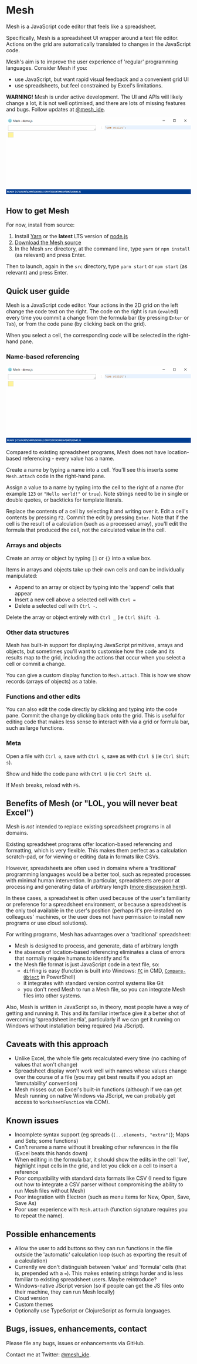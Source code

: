 # Mesh

Mesh is a JavaScript code editor that feels like a spreadsheet.

Specifically, Mesh is a spreadsheet UI wrapper around a text file editor. Actions on the grid are automatically translated to changes in the JavaScript code.

Mesh's aim is to improve the user experience of 'regular' programming languages. Consider Mesh if you:

- use JavaScript, but want rapid visual feedback and a convenient grid UI
- use spreadsheets, but feel constrained by Excel's limitations.

**WARNING!** Mesh is under active development. The UI and APIs will likely change a lot, it is not well optimised, and there are lots of missing features and bugs. Follow updates at [@mesh_ide](https://twitter.com/mesh_ide).

![Animated GIF of Mesh in action](docs/mesh_demo.gif)

## How to get Mesh

For now, install from source:

1. Install [Yarn](https://yarnpkg.com/en/docs/install) or the **latest** LTS version of [node.js](https://nodejs.org/en/download/)
2. [Download the Mesh source](https://github.com/chrispsn/mesh/archive/master.zip)
3. In the Mesh `src` directory, at the command line, type `yarn` or `npm install` (as relevant) and press Enter.

Then to launch, again in the `src` directory, type `yarn start` or `npm start` (as relevant) and press Enter.

## Quick user guide

Mesh is a JavaScript code editor. Your actions in the 2D grid on the left change the code text on the right. The code on the right is run (`eval`ed) every time you commit a change from the formula bar (by pressing `Enter` or `Tab`), or from the code pane (by clicking back on the grid).

When you select a cell, the corresponding code will be selected in the right-hand pane.

### Name-based referencing

![Animated GIF of simple value edits](docs/demo_values.gif)

Compared to existing spreadsheet programs, Mesh does not have location-based referencing - every value has a name.

Create a name by typing a name into a cell. You'll see this inserts some `Mesh.attach` code in the right-hand pane.

Assign a value to a name by typing into the cell to the right of a name (for example `123` or `"Hello world!"` or `true`). Note strings need to be in single or double quotes, or backticks for template literals.

Replace the contents of a cell by selecting it and writing over it. Edit a cell's contents by pressing `F2`. Commit the edit by pressing `Enter`. Note that if the cell is the result of a calculation (such as a processed array), you'll edit the formula that produced the cell, not the calculated value in the cell.

### Arrays and objects

Create an array or object by typing `[]` or `{}` into a value box.

Items in arrays and objects take up their own cells and can be individually manipulated:

- Append to an array or object by typing into the 'append' cells that appear
- Insert a new cell above a selected cell with `Ctrl =`
- Delete a selected cell with `Ctrl -`.

Delete the array or object entirely with `Ctrl _` (ie `Ctrl Shift -`).

### Other data structures

Mesh has built-in support for displaying JavaScript primitives, arrays and objects, but sometimes you'll want to customise how the code and its results map to the grid, including the actions that occur when you select a cell or commit a change.

You can give a custom display function to `Mesh.attach`. This is how we show records (arrays of objects) as a table.

### Functions and other edits

You can also edit the code directly by clicking and typing into the code pane. Commit the change by clicking back onto the grid. This is useful for editing code that makes less sense to interact with via a grid or formula bar, such as large functions.

### Meta

Open a file with `Ctrl o`, save with `Ctrl s`, save as with `Ctrl S` (ie `Ctrl Shift s`).

Show and hide the code pane with `Ctrl U` (ie `Ctrl Shift u`).

If Mesh breaks, reload with `F5`.

## Benefits of Mesh (or "LOL, you will never beat Excel")

Mesh is *not* intended to replace existing spreadsheet programs in all domains.

Existing spreadsheet programs offer location-based referencing and formatting, which is very flexible. This makes them perfect as a calculation scratch-pad, or for viewing or editing data in formats like CSVs.

However, spreadsheets are often used in domains where a 'traditional' programming languages would be a better tool, such as repeated processes with minimal human intervention. In particular, spreadsheets are poor at processing and generating data of arbitrary length ([more discussion here](http://chrispsn.com/mesh-preview.html)).

In these cases, a spreadsheet is often used because of the user's familiarity or preference for a spreadsheet environment, or because a spreadsheet is the only tool available in the user's position (perhaps it's pre-installed on colleagues' machines, or the user does not have permission to install new programs or use cloud solutions).

For writing programs, Mesh has advantages over a 'traditional' spreadsheet:

- Mesh is designed to process, and generate, data of arbitrary length
- the absence of location-based referencing eliminates a class of errors that normally require humans to identify and fix
- the Mesh file format is just JavaScript code in a text file, so:
  - `diff`ing is easy (function is built into Windows: [`FC`](https://ss64.com/nt/fc.html) in CMD, [`Compare-Object`](https://serverfault.com/a/5604) in PowerShell)
  - it integrates with standard version control systems like Git
  - you don't need Mesh to run a Mesh file, so you can integrate Mesh files into other systems.

Also, Mesh is written in JavaScript so, in theory, most people have a way of getting and running it. This and its familiar interface give it a better shot of overcoming 'spreadsheet inertia', particularly if we can get it running on Windows without installation being required (via JScript).

## Caveats with this approach

- Unlike Excel, the whole file gets recalculated every time (no caching of values that won't change)
- Spreadsheet display won't work well with names whose values change over the course of a file (you may get best results if you adopt an 'immutability' convention)
- Mesh misses out on Excel's built-in functions (although if we can get Mesh running on native Windows via JScript, we can probably get access to `WorksheetFunction` via COM).

## Known issues

- Incomplete syntax support (eg spreads (`[...elements, "extra"]`); Maps and Sets; some functions)
- Can't rename a name without it breaking other references in the file (Excel beats this hands down)
- When editing in the formula bar, it should show the edits in the cell 'live', highlight input cells in the grid, and let you click on a cell to insert a reference
- Poor compatibility with standard data formats like CSV (I need to figure out how to integrate a CSV parser without compromising the ability to run Mesh files without Mesh)
- Poor integration with Electron (such as menu items for New, Open, Save, Save As)
- Poor user experience with `Mesh.attach` (function signature requires you to repeat the name).

## Possible enhancements

- Allow the user to add buttons so they can run functions in the file outside the 'automatic' calculation loop (such as exporting the result of a calculation)
- Currently we don't distinguish between 'value' and 'formula' cells (that is, prepended wth a `=`). This makes entering strings harder and is less familiar to existing spreadsheet users. Maybe reintroduce? 
- Windows-native JScript version (so if people can get the JS files onto their machine, they can run Mesh locally)
- Cloud version
- Custom themes
- Optionally use TypeScript or ClojureScript as formula languages.

## Bugs, issues, enhancements, contact

Please file any bugs, issues or enhancements via GitHub.

Contact me at Twitter: [@mesh_ide](https://twitter.com/mesh_ide).
